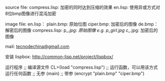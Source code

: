 source file:
	compress.lisp:
		加密的同时达到压缩的效果
	en.lisp:
		使用异或方式对8位bmp图像进行混沌加密

image file:
	en.lisp：
		plain.bmp:	原始位图
		ciper.bmp:	加密后的图像
		de.bmp：	解密后的图像
	compress.lisp:
		p_*.jpg:	原始图像	e.g. p_girl.jpg
		c_*.jpg:	加密后的图像

mail:	tecnodechina@gmail.com

安装
	lispbox: http://common-lisp.net/project/lispbox/

运行程序
	;; 编译源文件
	CL>(load "compress.lisp")
	;; 运行函数，可以用该方式运行任何函数
	;;   无参
	(main)
	;;   带参
	(encrypt "plain.bmp" "ciper.bmp")
